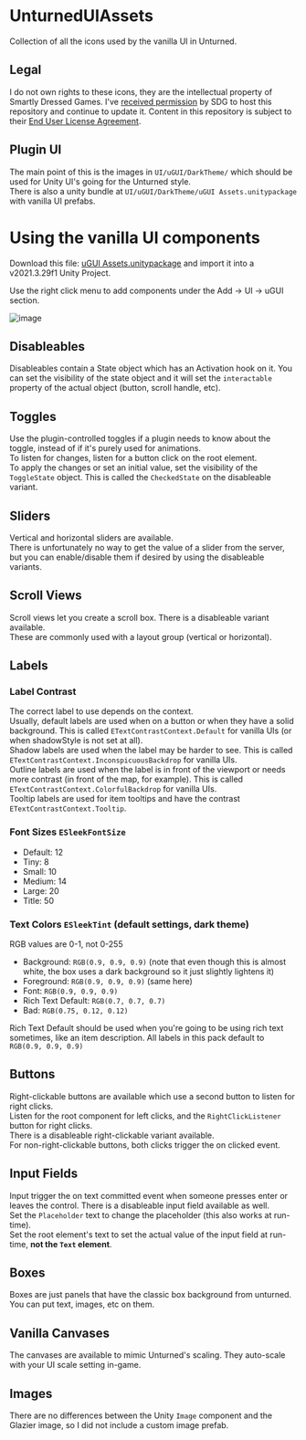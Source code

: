 # UnturnedUIAssets
Collection of all the icons used by the vanilla UI in Unturned.

## Legal
I do not own rights to these icons, they are the intellectual property of Smartly Dressed Games. I've [received permission](https://github.com/DanielWillett/UnturnedUIAssets/issues/1#issue-3029522441) by SDG to host this repository and continue to update it. Content in this repository is subject to their [End User License Agreement](https://store.steampowered.com/eula/304930_eula_1).

## Plugin UI

The main point of this is the images in `UI/uGUI/DarkTheme/` which should be used for Unity UI's going for the Unturned style.<br/>
There is also a unity bundle at `UI/uGUI/DarkTheme/uGUI Assets.unitypackage` with vanilla UI prefabs.

# Using the vanilla UI components

Download this file: [uGUI Assets.unitypackage](https://github.com/DanielWillett/UnturnedUIAssets/blob/main/UI/uGUI/DarkTheme/uGUI%20Assets.unitypackage) and import it into a v2021.3.29f1 Unity Project.

Use the right click menu to add components under the Add -> UI -> uGUI section.

![image](https://github.com/DanielWillett/UnturnedUIAssets/assets/12886600/e5045cf5-78dd-4bd1-bb95-d1bc2b4cb473)


## Disableables
Disableables contain a State object which has an Activation hook on it. You can set the visibility of the state object and it will set the `interactable` property of the actual object (button, scroll handle, etc).

## Toggles
Use the plugin-controlled toggles if a plugin needs to know about the toggle, instead of if it's purely used for animations.<br/>
To listen for changes, listen for a button click on the root element.<br/>
To apply the changes or set an initial value, set the visibility of the `ToggleState` object. This is called the `CheckedState` on the disableable variant.

## Sliders
Vertical and horizontal sliders are available.<br/>
There is unfortunately no way to get the value of a slider from the server, but you can enable/disable them if desired by using the disableable variants.

## Scroll Views
Scroll views let you create a scroll box. There is a disableable variant available.<br/>
These are commonly used with a layout group (vertical or horizontal).<br/>

## Labels

### Label Contrast
The correct label to use depends on the context.<br/>
Usually, default labels are used when on a button or when they have a solid background. This is called `ETextContrastContext.Default` for vanilla UIs (or when shadowStyle is not set at all).<br/>
Shadow labels are used when the label may be harder to see. This is called `ETextContrastContext.InconspicuousBackdrop` for vanilla UIs.<br/>
Outline labels are used when the label is in front of the viewport or needs more contrast (in front of the map, for example). This is called `ETextContrastContext.ColorfulBackdrop` for vanilla UIs.<br/>
Tooltip labels are used for item tooltips and have the contrast `ETextContrastContext.Tooltip`.

### Font Sizes `ESleekFontSize`
* Default: 12
* Tiny: 8
* Small: 10
* Medium: 14
* Large: 20
* Title: 50

### Text Colors `ESleekTint` (default settings, dark theme)
RGB values are 0-1, not 0-255
* Background: `RGB(0.9, 0.9, 0.9)` (note that even though this is almost white, the box uses a dark background so it just slightly lightens it)
* Foreground: `RGB(0.9, 0.9, 0.9)` (same here)
* Font: `RGB(0.9, 0.9, 0.9)`
* Rich Text Default: `RGB(0.7, 0.7, 0.7)`
* Bad: `RGB(0.75, 0.12, 0.12)`

Rich Text Default should be used when you're going to be using rich text sometimes, like an item description. All labels in this pack default to `RGB(0.9, 0.9, 0.9)`

## Buttons
Right-clickable buttons are available which use a second button to listen for right clicks.<br/>
Listen for the root component for left clicks, and the `RightClickListener` button for right clicks.<br/>
There is a disableable right-clickable variant available.<br/>
For non-right-clickable buttons, both clicks trigger the on clicked event.

## Input Fields
Input trigger the on text committed event when someone presses enter or leaves the control. There is a disableable input field available as well.<br/>
Set the `Placeholder` text to change the placeholder (this also works at run-time).<br/>
Set the root element's text to set the actual value of the input field at run-time, **not the `Text` element**.

## Boxes
Boxes are just panels that have the classic box background from unturned. You can put text, images, etc on them.

## Vanilla Canvases
The canvases are available to mimic Unturned's scaling. They auto-scale with your UI scale setting in-game.

## Images
There are no differences between the Unity `Image` component and the Glazier image, so I did not include a custom image prefab.
